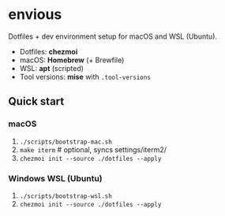 # envious

Dotfiles + dev environment setup for macOS and WSL (Ubuntu).

- Dotfiles: **chezmoi**
- macOS: **Homebrew** (+ Brewfile)
- WSL: **apt** (scripted)
- Tool versions: **mise** with `.tool-versions`

## Quick start

### macOS
1) `./scripts/bootstrap-mac.sh`
2) `make iterm`    # optional, syncs settings/iterm2/
3) `chezmoi init --source ./dotfiles --apply`

### Windows WSL (Ubuntu)
1) `./scripts/bootstrap-wsl.sh`
2) `chezmoi init --source ./dotfiles --apply`
